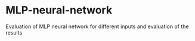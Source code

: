 # MLP-neural-network
Evaluation of MLP neural network for different inputs and evaluation of the results

